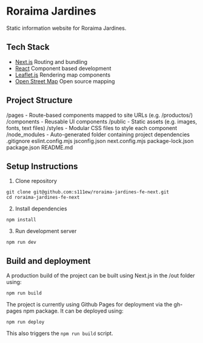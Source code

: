 # Roraima Jardines

Static information website for Roraima Jardines.

## Tech Stack

- [Next.js](https://nextjs.org/) Routing and bundling
- [React](https://react.dev/) Component based development
- [Leaflet.js](https://leafletjs.com/) Rendering map components
- [Open Street Map](https://www.openstreetmap.org/) Open source mapping

## Project Structure

/pages - Route-based components mapped to site URLs (e.g. /productos/)
/components - Reusable UI components
/public - Static assets (e.g. images, fonts, text files)
/styles - Modular CSS files to style each component
/node_modules - Auto-generated folder containing project dependencies
.gitignore
eslint.config.mjs
jsconfig.json
next.config.mjs
package-lock.json
package.json
README.md

## Setup Instructions

1. Clone repository

```
git clone git@github.com:s111ew/roraima-jardines-fe-next.git
cd roraima-jardines-fe-next
```

2. Install dependencies

```
npm install
```

3. Run development server

```
npm run dev
```

## Build and deployment

A production build of the project can be built using Next.js in the /out folder using:

```
npm run build
```

The project is currently using Github Pages for deployment via the gh-pages npm package. It can be deployed using:

```
npm run deploy
```

This also triggers the `npm run build` script.
